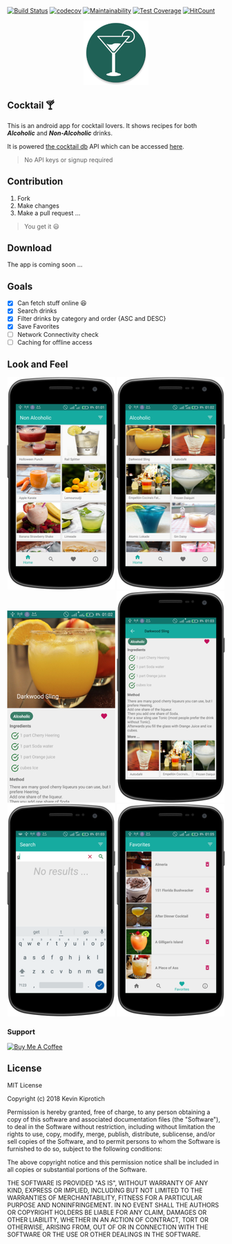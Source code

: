 ﻿﻿[![Build Status](https://travis-ci.org/Kevin-Kip/CircleImage.svg?branch=master)](https://travis-ci.org/Kevin-Kip/CircleImage) [![codecov](https://codecov.io/gh/Kevin-Kip/Cocktail/branch/master/graph/badge.svg)](https://codecov.io/gh/Kevin-Kip/Cocktail) [![Maintainability](https://api.codeclimate.com/v1/badges/46c666ccab9397634847/maintainability)](https://codeclimate.com/github/Kevin-Kip/Cocktail) [![Test Coverage](https://api.codeclimate.com/v1/badges/46c666ccab9397634847/test_coverage)](https://codeclimate.com/github/Kevin-Kip/Cocktail/test_coverage)  [![HitCount](http://hits.dwyl.io/Kevin-Kip/Cocktail.svg)](http://hits.dwyl.io/Kevin-Kip/Cocktail) 

<center><img src="art/ic_launcher_web.png" width="150"></center>

## Cocktail  :cocktail: 
This is an android app for cocktail lovers. It shows recipes for both _**Alcoholic**_ and _**Non-Alcoholic**_ drinks.

It is powered [the cocktail db](https://thecocktaildb.com) API which can be accessed [here](https://thecocktaildb.com/api.php). 
>No API keys or signup required

## Contribution
1. Fork
2. Make changes
3. Make a pull request ...
>You get it :smiley: 

## Download
The app is coming soon ...

## Goals
- [x] Can fetch stuff online :laughing:
- [x] Search drinks
- [x] Filter drinks by category and order {ASC and DESC}
- [x] Save Favorites
- [ ] Network Connectivity check
- [ ] Caching for offline access  

## Look and Feel
<img src="art/device1.png" width="250"> <img src="art/device2.png" width="250">
<img src="art/device3.png" width="250"> <img src="art/device4.png" width="250">
<img src="art/device5.png" width="250"> <img src="art/device6.png" width="250">

### Support
<a href="https://www.buymeacoffee.com/CHFudJf9j" target="_blank"><img src="https://www.buymeacoffee.com/assets/img/custom_images/purple_img.png" alt="Buy Me A Coffee" style="height: auto !important;width: auto !important;" ></a>

## License
MIT License

Copyright (c) 2018 Kevin Kiprotich

Permission is hereby granted, free of charge, to any person obtaining a copy
of this software and associated documentation files (the "Software"), to deal
in the Software without restriction, including without limitation the rights
to use, copy, modify, merge, publish, distribute, sublicense, and/or sell
copies of the Software, and to permit persons to whom the Software is
furnished to do so, subject to the following conditions:

The above copyright notice and this permission notice shall be included in all
copies or substantial portions of the Software.

THE SOFTWARE IS PROVIDED "AS IS", WITHOUT WARRANTY OF ANY KIND, EXPRESS OR
IMPLIED, INCLUDING BUT NOT LIMITED TO THE WARRANTIES OF MERCHANTABILITY,
FITNESS FOR A PARTICULAR PURPOSE AND NONINFRINGEMENT. IN NO EVENT SHALL THE
AUTHORS OR COPYRIGHT HOLDERS BE LIABLE FOR ANY CLAIM, DAMAGES OR OTHER
LIABILITY, WHETHER IN AN ACTION OF CONTRACT, TORT OR OTHERWISE, ARISING FROM,
OUT OF OR IN CONNECTION WITH THE SOFTWARE OR THE USE OR OTHER DEALINGS IN THE
SOFTWARE.